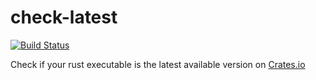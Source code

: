# check-latest
[![Build Status](https://travis-ci.com/spenserblack/check-latest-rs.svg?branch=master)](https://travis-ci.com/spenserblack/check-latest-rs)

Check if your rust executable is the latest available version on [Crates.io](https://crates.io/)
